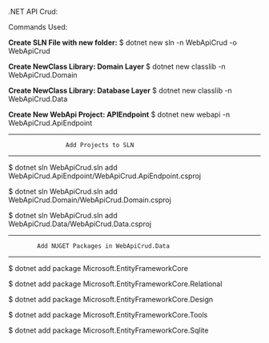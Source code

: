.NET API Crud:

Commands Used:

**Create SLN File with new folder:**
$ dotnet new sln -n WebApiCrud -o WebApiCrud

**Create NewClass Library: Domain Layer**
$ dotnet new classlib -n WebApiCrud.Domain

**Create NewClass Library: Database Layer**
$ dotnet new classlib -n WebApiCrud.Data

**Create New WebApi Project: APIEndpoint**
$ dotnet new webapi -n WebApiCrud.ApiEndpoint


**************************************************************
                    Add Projects to SLN
**************************************************************

$ dotnet sln WebApiCrud.sln add WebApiCrud.ApiEndpoint/WebApiCrud.ApiEndpoint.csproj

$ dotnet sln WebApiCrud.sln add WebApiCrud.Domain/WebApiCrud.Domain.csproj

$ dotnet sln WebApiCrud.sln add WebApiCrud.Data/WebApiCrud.Data.csproj


**************************************************************
            Add NUGET Packages in WebApiCrud.Data
**************************************************************

$ dotnet add package Microsoft.EntityFrameworkCore

$ dotnet add package Microsoft.EntityFrameworkCore.Relational

$ dotnet add package Microsoft.EntityFrameworkCore.Design

$ dotnet add package Microsoft.EntityFrameworkCore.Tools

$ dotnet add package Microsoft.EntityFrameworkCore.Sqlite

